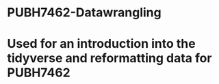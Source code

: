 # PUBH7462-Datawrangling
# Used for an introduction into the tidyverse and reformatting data for PUBH7462
